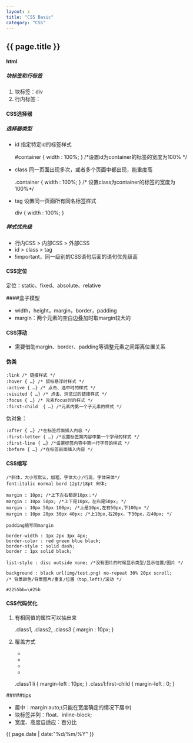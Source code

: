 ```yaml
---
layout: z
title: "CSS Basic"
category: "CSS"
---
```


## {{ page.title }}


#### html

##### 块标签和行标签

1. 块标签：div
2. 行内标签：

#### CSS选择器

##### 选择器类型



- id 指定特定id的标签样式


    #container { width : 100%; } /*设置id为container的标签的宽度为100% */


 - class 同一页面出现多次，或者多个页面中都出现，能重度高


    .container { width : 100%; } /* 设置class为container的标签的宽度为100%*/


 - tag 设置同一页面所有同名标签样式


    div  { width : 100%; }



##### 样式优先级


- 行内CSS > 内部CSS > 外部CSS
- id > class > tag
- !important，同一级别的CSS语句后面的语句优先级高


####  CSS定位
定位：static、fixed、absolute、relative

####盒子模型
- width，height，margin，border，padding
- margin：两个元素的空白边叠加时取margin较大的


#### CSS浮动
- 需要借助margin、border、padding等调整元素之间距离位置关系



#### 伪类

    :link /* 链接样式 */
    :hover { …} /* 鼠标悬浮时样式 */
    :active { …} /* 点击、选中时的样式 */
    :visited { …} /* 点击、浏览过的链接样式 */
    :focus { …} /* 元素focus时的样式 */
    :first-child  { …} /*元素内第一个子元素的样式 */
    
伪对象：

    :after { …} /*在标签后面插入内容 */
    :first-letter { …} /*设置标签第内容中第一个字母的样式 */
    :first-line { …} /*设置标签内容中第一行字符的样式 */
    :before { …} /*在标签前面插入内容 */


#### CSS缩写

    /*斜体，大小写默认，加粗，字体大小/行高，字体宋体*/
    font:italic normal bord 12pt/18pt 宋体;

    margin : 10px; /*上下左右都是10px；*/
    margin : 10px 50px; /*上下是10px，左右是50px; */
    margin : 10px 50px 100px; /*上是10px,左右50px,下100px */
    margin : 10px 20px 30px 40px; /*上10px,右20px，下30px，左40px; */

    padding缩写同margin

    border-width : 1px 2px 3px 4px;
    border-color : red green blue black;
    border-style : solid dash;
    border : 1px solid black;

    list-style : disc outside none; /*没有图片的时候显示类型/显示位置/图片 */
    
    background : black url(img/test.png) no-repeat 30% 20px scroll;
    /* 背景颜色/背景图片/重复/位置（top,left)/滚动 */

    #2255bb=\#25b

#### CSS代码优化
1. 有相同值的属性可以抽出来


    .class1,
    .class2,
    .class3 {
        margin : 10px;
    }


2. 覆盖方式


    <div class=“class1”>
        <ul>
        <li></li>
        <li></li>
        <li></li>
        <li></li>
        </ul>
    </div>

    .class1 li { margin-left : 10px; }
    .class1:first-child \{ margin-left : 0; }


#####tips
- 居中：margin:auto;(只能在宽度确定的情况下居中)
- 块标签并列：float、inline-block;
- 宽度、高度自适应：百分比


{{ page.date | date:"%d/%m/%Y" }}
